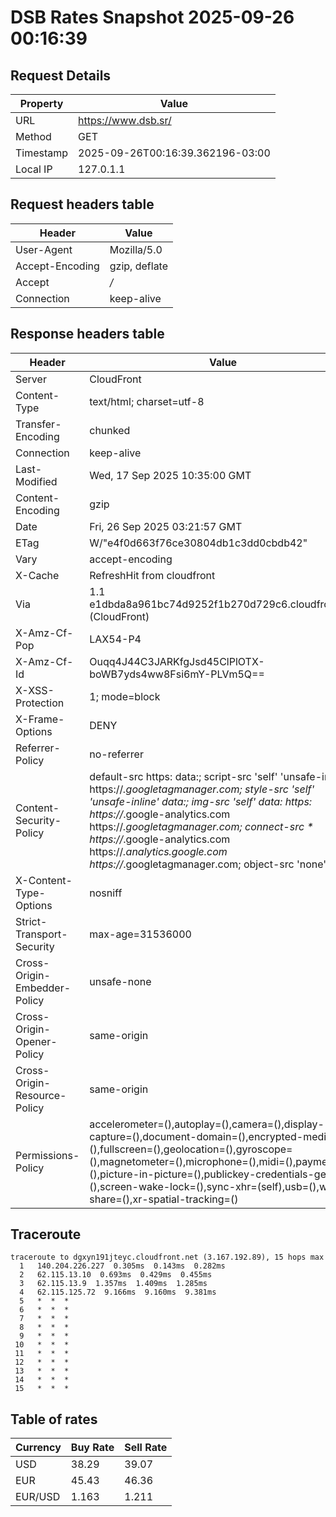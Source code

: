 # DSB Rates Snapshot 2025-09-26 00:16:39
## Request Details

| Property | Value |
|----------|-------|
| URL | https://www.dsb.sr/ |
| Method | GET |
| Timestamp | 2025-09-26T00:16:39.362196-03:00 |
| Local IP | 127.0.1.1 |
    
## Request headers table

| Header | Value |
|--------|-------|
| User-Agent | Mozilla/5.0 |
| Accept-Encoding | gzip, deflate |
| Accept | */* |
| Connection | keep-alive |

    
## Response headers table
| Header | Value |
|--------|-------|
| Server | CloudFront |
| Content-Type | text/html; charset=utf-8 |
| Transfer-Encoding | chunked |
| Connection | keep-alive |
| Last-Modified | Wed, 17 Sep 2025 10:35:00 GMT |
| Content-Encoding | gzip |
| Date | Fri, 26 Sep 2025 03:21:57 GMT |
| ETag | W/"e4f0d663f76ce30804db1c3dd0cbdb42" |
| Vary | accept-encoding |
| X-Cache | RefreshHit from cloudfront |
| Via | 1.1 e1dbda8a961bc74d9252f1b270d729c6.cloudfront.net (CloudFront) |
| X-Amz-Cf-Pop | LAX54-P4 |
| X-Amz-Cf-Id | Ouqq4J44C3JARKfgJsd45ClPlOTX-boWB7yds4ww8Fsi6mY-PLVm5Q== |
| X-XSS-Protection | 1; mode=block |
| X-Frame-Options | DENY |
| Referrer-Policy | no-referrer |
| Content-Security-Policy | default-src https: data:; script-src 'self' 'unsafe-inline' https://*.googletagmanager.com; style-src 'self' 'unsafe-inline' data:; img-src 'self' data: https: https://*.google-analytics.com https://*.googletagmanager.com; connect-src * https://*.google-analytics.com https://*.analytics.google.com https://*.googletagmanager.com; object-src 'none' |
| X-Content-Type-Options | nosniff |
| Strict-Transport-Security | max-age=31536000 |
| Cross-Origin-Embedder-Policy | unsafe-none |
| Cross-Origin-Opener-Policy | same-origin |
| Cross-Origin-Resource-Policy | same-origin |
| Permissions-Policy | accelerometer=(),autoplay=(),camera=(),display-capture=(),document-domain=(),encrypted-media=(),fullscreen=(),geolocation=(),gyroscope=(),magnetometer=(),microphone=(),midi=(),payment=(),picture-in-picture=(),publickey-credentials-get=(),screen-wake-lock=(),sync-xhr=(self),usb=(),web-share=(),xr-spatial-tracking=() |

## Traceroute 

```
traceroute to dgxyn191jteyc.cloudfront.net (3.167.192.89), 15 hops max
  1   140.204.226.227  0.305ms  0.143ms  0.282ms 
  2   62.115.13.10  0.693ms  0.429ms  0.455ms 
  3   62.115.13.9  1.357ms  1.409ms  1.285ms 
  4   62.115.125.72  9.166ms  9.160ms  9.381ms 
  5   *  *  * 
  6   *  *  * 
  7   *  *  * 
  8   *  *  * 
  9   *  *  * 
 10   *  *  * 
 11   *  *  * 
 12   *  *  * 
 13   *  *  * 
 14   *  *  * 
 15   *  *  * 

```


## Table of rates

| Currency | Buy Rate | Sell Rate |
|----------|----------|-----------|
| USD | 38.29 | 39.07 |
| EUR | 45.43 | 46.36 |
| EUR/USD | 1.163 | 1.211 |
